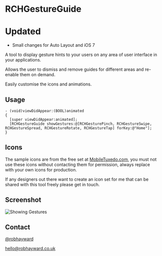 RCHGestureGuide
===============

# Updated

* Small changes for Auto Layout and iOS 7


A tool to display gesture hints to your users on any area of user interface in your applications.

Allows the user to dismiss and remove guides for different areas and re-enable them on demand.

Easily customise the icons and animations.

## Usage

    - (void)viewDidAppear:(BOOL)animated
    {
      [super viewDidAppear:animated];
      [RCHGestureGuide showGestures:@[RCHGesturePinch, RCHGestureSwipe, RCHGestureSpread, RCHGestureRotate, RCHGestureTap] forKey:@"Home"];
    }

## Icons

The sample icons are from the free set at [MobileTuxedo.com](http://mobiletuxedo.com), you must not use these icons without contacting them for permission, always replace with your own icons for production.

If any designers out there want to create an icon set for me that can be shared with this tool freely please get in touch.

## Screenshot

![Showing Gestures](https://raw.github.com/robinhayward/RCHGestureGuide/master/screenshots/screenshot.png)

## Contact

[@robhayward](http://www.twitter.com/robhayward) 

<hello@robhayward.co.uk>

